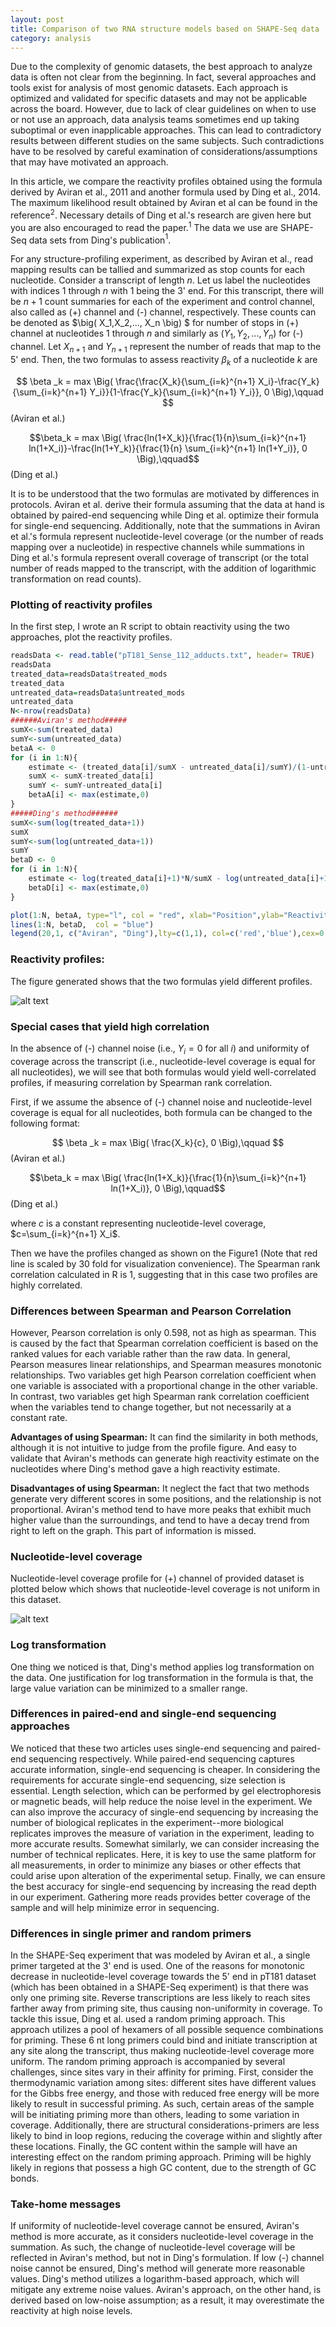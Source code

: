```yaml
---
layout: post
title: Comparison of two RNA structure models based on SHAPE-Seq data 
category: analysis
---
```


Due to the complexity of genomic datasets, the best approach to analyze data is often not clear from the beginning. In fact, several approaches and tools exist for analysis of most genomic datasets. Each approach is optimized and validated for specific datasets and may not be applicable across the board. However, due to lack of clear guidelines on when to use or not use an approach, data analysis teams sometimes end up taking suboptimal or even inapplicable approaches. This can lead to contradictory results between different studies on the same subjects. Such contradictions have to be resolved by careful examination of considerations/assumptions that may have motivated an approach.

In this article, we compare the reactivity profiles obtained using the formula derived by Aviran et al., 2011 and another formula used by Ding et al., 2014. The maximum likelihood result obtained by Aviran et al can be found in the reference$^2$. Necessary details of Ding et al.'s research are given here but you are also encouraged to read the paper.$^1$ The data we use are SHAPE-Seq data sets from Ding's publication$^1$.

For any structure-profiling experiment, as described by Aviran et al., read mapping results can be tallied and summarized as stop counts for each nucleotide. Consider a transcript of length $n$. Let us label the nucleotides with indices 1 through $n$ with 1 being the 3' end. For this transcript, there will be $n+1$ count summaries for each of the experiment and control channel, also called as (+) channel and (-) channel, respectively. These counts can be denoted as $\big( X_1,X_2,..., X_n \big) $ for number of stops in (+) channel at nucleotides 1 through $n$ and similarly as $\big(Y_1,Y_2,... ,Y_n\big)$ for (-) channel. Let  $X_{n+1}$ and $Y_{n+1}$ represent the number of reads that map to the 5' end. Then, the two formulas to assess reactivity $\beta _k$ of a nucleotide $k$ are 

$$ \beta _k = max \Big( \frac{\frac{X_k}{\sum_{i=k}^{n+1} X_i}-\frac{Y_k}{\sum_{i=k}^{n+1} Y_i}}{1-\frac{Y_k}{\sum_{i=k}^{n+1} Y_i}}, 0 \Big),\qquad $$	(Aviran et al.) 


$$\beta_k = max \Big( \frac{ln(1+X_k)}{\frac{1}{n}\sum_{i=k}^{n+1} ln(1+X_i)}-\frac{ln(1+Y_k)}{\frac{1}{n} \sum_{i=k}^{n+1} ln(1+Y_i)}, 0 \Big),\qquad$$ (Ding et al.)

It is to be understood that the two formulas are motivated by differences in protocols. Aviran et al. derive their formula assuming that the data at hand is obtained by paired-end sequencing while Ding et al. optimize their formula for single-end sequencing. Additionally, note that the summations in Aviran et al.'s formula represent nucleotide-level coverage (or the number of reads mapping over a nucleotide) in respective channels while summations in Ding et al.'s formula represent overall coverage of transcript (or the total number of reads mapped to the transcript, with the addition of logarithmic transformation on read counts). 

### Plotting of reactivity profiles

In the first step, I wrote an R script to obtain reactivity using the two approaches, plot the reactivity profiles. 


```r
readsData <- read.table("pT181_Sense_112_adducts.txt", header= TRUE)   
readsData
treated_data=readsData$treated_mods
treated_data
untreated_data=readsData$untreated_mods
untreated_data
N<-nrow(readsData)
######Aviran's method#####
sumX<-sum(treated_data)
sumY<-sum(untreated_data)
betaA <- 0
for (i in 1:N){
	estimate <- (treated_data[i]/sumX - untreated_data[i]/sumY)/(1-untreated_data[i]/sumY)
	sumX <- sumX-treated_data[i]
	sumY <- sumY-untreated_data[i]
	betaA[i] <- max(estimate,0)
}
#####Ding's method######
sumX<-sum(log(treated_data+1))
sumX
sumY<-sum(log(untreated_data+1))
sumY
betaD <- 0
for (i in 1:N){
	estimate <- log(treated_data[i]+1)*N/sumX - log(untreated_data[i]+1)*N/sumY
	betaD[i] <- max(estimate,0)
}

plot(1:N, betaA, type="l", col = "red", xlab="Position",ylab="Reactivity")
lines(1:N, betaD,  col = "blue")
legend(20,1, c("Aviran", "Ding"),lty=c(1,1), col=c('red','blue'),cex=0.8,) 
```

### Reactivity profiles:

The figure generated shows that the two formulas yield different profiles.

![alt text](https://rawgit.com/jinzhenfan/jinzhenfan.github.io/master/images/RNAseq/Reactivity4.jpeg)

### Special cases that yield high correlation

In the absence of (-) channel noise (i.e., $Y_i=0$ for all $i$) and uniformity of coverage across the transcript (i.e., nucleotide-level coverage is equal for all nucleotides), we will see that both formulas would yield well-correlated profiles, if measuring correlation by Spearman rank correlation.

First, if we assume the absence of (-) channel noise and nucleotide-level coverage is equal for all nucleotides, both formula can be changed to the following format:

$$ \beta _k = max \Big( \frac{X_k}{c}, 0 \Big),\qquad $$	(Aviran et al.) 


$$\beta_k = max \Big( \frac{ln(1+X_k)}{\frac{1}{n}\sum_{i=k}^{n+1} ln(1+X_i)}, 0 \Big),\qquad$$ (Ding et al.)


where $c$ is a constant representing nucleotide-level coverage, $c=\sum_{i=k}^{n+1} X_i$. 

Then we have the profiles changed as shown on the Figure1 (Note that red line is scaled by 30 fold for visualization convenience). 
The Spearman rank correlation calculated in R is 1, suggesting that in this case two profiles are highly correlated.

### Differences between Spearman and Pearson Correlation

However, Pearson correlation is only 0.598, not as high as spearman. This is caused by the fact that Spearman correlation coefficient is based on the ranked values for each variable rather than the raw data. In general, Pearson measures linear relationships, and Spearman measures monotonic relationships. Two variables get high Pearson correlation coefficient when one variable is associated with a proportional change in the other variable. In contrast, two variables get high Spearman rank correlation coefficient when the variables tend to change together, but not necessarily at a constant rate. 

**Advantages of using Spearman:** It can find the similarity in both methods, although it is not intuitive to judge from the profile figure. And easy to validate that Aviran's methods can generate high reactivity estimate on the nucleotides where Ding's method gave a high reactivity estimate.

**Disadvantages of using Spearman:** It neglect the fact that two methods generate very different scores in some positions, and the relationship is not proportional. Aviran's method tend to have more peaks that exhibit much higher value than the surroundings, and tend to have a decay trend from right to left on the graph. This part of information is missed. 

### Nucleotide-level coverage 

Nucleotide-level coverage profile for (+) channel of provided dataset is plotted below which shows that nucleotide-level coverage is not uniform in this dataset.

![alt text](https://rawgit.com/jinzhenfan/jinzhenfan.github.io/master/images/RNAseq/nlc.jpeg)

### Log transformation 

One thing we noticed is that, Ding's method applies log transformation on the data. One justification for log transformation in the formula is that, the large value variation can be minimized to a smaller range. 

### Differences in paired-end and single-end sequencing approaches

We noticed that these two articles uses single-end sequencing and paired-end sequencing respectively. While paired-end sequencing captures accurate information, single-end sequencing is cheaper. In considering the requirements for accurate single-end sequencing, size selection is essential. Length selection, which can be performed by gel electrophoresis or magnetic beads, will help reduce the noise level in the experiment. We can also improve the accuracy of single-end sequencing by increasing the number of biological replicates in the experiment--more biological replicates improves the measure of variation in the experiment, leading to more accurate results. Somewhat similarly, we can consider increasing the number of technical replicates. Here, it is key to use the same platform for all measurements, in order to minimize any biases or other effects that could arise upon alteration of the experimental setup. Finally, we can ensure the best accuracy for single-end sequencing by increasing the read depth in our experiment. Gathering more reads provides better coverage of the sample and will help minimize error in sequencing.

### Differences in single primer and random primers

In the SHAPE-Seq experiment that was modeled by Aviran et al., a single primer targeted at the 3' end is used. One of the reasons for monotonic decrease in nucleotide-level coverage towards the 5' end in pT181 dataset (which has been obtained in a SHAPE-Seq experiment) is that there was only one priming site. Reverse transcriptions are less likely to reach sites farther away from priming site, thus causing non-uniformity in coverage. To tackle this issue, Ding et al. used a random priming approach. This approach utilizes a pool of hexamers of all possible sequence combinations for priming. These 6 nt long primers could bind and initiate transcription at any site along the transcript, thus making nucleotide-level coverage more uniform. The random priming approach is accompanied by several challenges, since sites vary in their affinity for priming. First, consider the thermodynamic variation among sites: different sites have different values for the Gibbs free energy, and those with reduced free energy will be more likely to result in successful priming. As such, certain areas of the sample will be initiating priming more than others, leading to some variation in coverage. Additionally, there are structural considerations-primers are less likely to bind in loop regions, reducing the coverage within and slightly after these locations. Finally, the GC content within the sample will have an interesting effect on the random priming approach. Priming will be highly likely in regions that possess a high GC content, due to the strength of GC bonds. 

### Take-home messages

If uniformity of nucleotide-level coverage cannot be ensured, Aviran's method is more accurate, as it considers nucleotide-level coverage in the summation. As such, the change of nucleotide-level coverage will be reflected in Aviran's method, but not in Ding's formulation. If low (-) channel noise cannot be ensured, Ding's method will generate more reasonable values. Ding's method utilizes a logarithm-based approach, which will mitigate any extreme noise values. Aviran's approach, on the other hand, is derived based on low-noise assumption; as a result, it may overestimate the reactivity at high noise levels.




